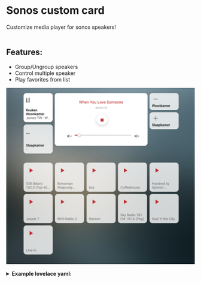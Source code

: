 # Sonos custom card
Customize media player for sonos speakers!<br><br>

## Features:

* Group/Ungroup speakers
* Control multiple speaker
* Play favorites from list

![Screenshot of card](screenshot.png)

<details>
  <summary><b>Example lovelace yaml:</b></summary>

```yaml
views:
- title: "Sonos"
    icon: mdi:speaker
    id: muziek
    panel: true
    cards:
      - type: "custom:custom-sonos-card"
        name: "Sonos"
        entities:
          - media_player.player1
          - media_player.player2
```

This card requires `type: module`.
```yaml
resources:
  - url: /local/custom-sonos-card.js?v=1.0
    type: module
```

</details>

